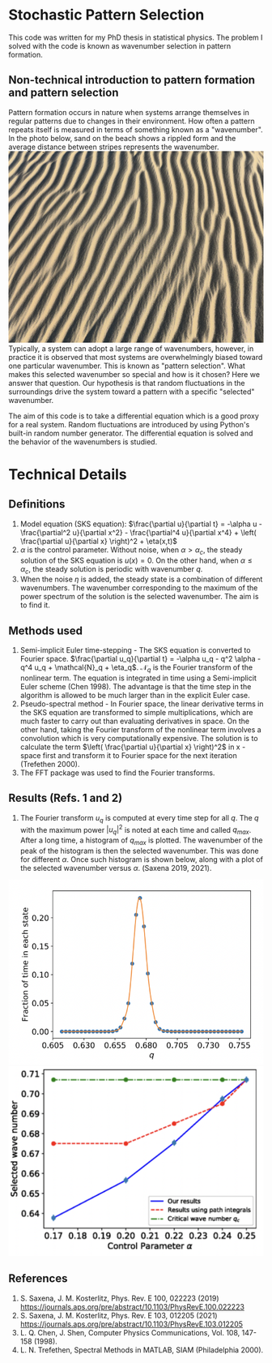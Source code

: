 # Stochastic Pattern Selection

This code was written for my PhD thesis in statistical physics. The problem I solved with the code is known as wavenumber selection in pattern formation.

## Non-technical introduction to pattern formation and pattern selection
Pattern formation occurs in nature when systems arrange themselves in regular patterns due to changes in their environment.
How often a pattern repeats itself is measured in terms of something known as a "wavenumber". In the photo below, sand on the beach shows a rippled form and the average distance between stripes represents the wavenumber. 
![dunes](dunes.jpg)
Typically, a system can adopt a large range of wavenumbers, however, in practice it is observed that most systems are overwhelmingly biased toward one particular wavenumber. This is known as "pattern selection". What makes this selected wavenumber so special and how is it chosen? Here we answer that question. Our hypothesis is that random fluctuations in the surroundings drive the system toward a pattern with a specific "selected" wavenumber.

The aim of this code is to take a differential equation which is a good proxy for a real system. Random fluctuations are introduced by using Python's built-in random number generator. The differential equation is solved and the behavior of the wavenumbers is studied.

# Technical Details
## Definitions
1. Model equation (SKS equation): $\frac{\partial u}{\partial t} = -\alpha u - \frac{\partial^2 u}{\partial x^2} - \frac{\partial^4 u}{\partial x^4} + \left( \frac{\partial u}{\partial x} \right)^2 + \eta(x,t)$
2. $\alpha$ is the control parameter. Without noise, when $\alpha > \alpha_c$, the steady solution of the SKS equation is $u(x)=0$. On the other hand, when $\alpha \leq \alpha_c$, the steady solution is periodic with wavenumber $q$. 
3. When the noise $\eta$ is added, the steady state is a combination of different wavenumbers. The wavenumber corresponding to the maximum of the power spectrum of the solution is the selected wavenumber. The aim is to find it.

## Methods used
1. Semi-implicit Euler time-stepping - The SKS equation is converted to Fourier space.
   $\frac{\partial u_q}{\partial t} = -\alpha u_q - q^2 \alpha - q^4 u_q + \mathcal{N}_q + \eta_q$.   $\mathcal{N}_q$ is the Fourier transform of the nonlinear term. The equation is integrated in time using a Semi-implicit Euler scheme (Chen 1998). The advantage is that the time step in the algorithm is allowed to be much larger than in the explicit Euler case.
2. Pseudo-spectral method - In Fourier space, the linear derivative terms in the SKS equation are transformed to simple multiplications, which are much faster to carry out than evaluating derivatives in space. On the other hand, taking the Fourier transform of the nonlinear term involves a convolution which is very computationally expensive. The solution is to calculate the term $\left( \frac{\partial u}{\partial x} \right)^2$ in x - space first and transform it to Fourier space for the next iteration (Trefethen 2000).
3. The FFT package was used to find the Fourier transforms.

## Results (Refs. 1 and 2)
1. The Fourier transform $u_q$ is computed at every time step for all $q$. The $q$ with the maximum power $|u_q|^2$ is noted at each time and called $q_{max}$. After a long time, a histogram of $q_{max}$ is plotted. The wavenumber of the peak of the histogram is then the selected wavenumber. This was done for different $\alpha$. Once such histogram is shown below, along with a plot of the selected wavenumber versus $\alpha$. (Saxena 2019, 2021).

![sks1](sks1.png)
![sks2](sks2.png)

## References
1. S. Saxena, J. M. Kosterlitz, Phys. Rev. E 100, 022223 (2019) https://journals.aps.org/pre/abstract/10.1103/PhysRevE.100.022223
2. S. Saxena, J. M. Kosterlitz, Phys. Rev. E 103, 012205 (2021) https://journals.aps.org/pre/abstract/10.1103/PhysRevE.103.012205
3. L. Q. Chen, J. Shen, Computer Physics Communications, Vol. 108, 147-158 (1998).
4. L. N. Trefethen, Spectral Methods in MATLAB, SIAM (Philadelphia 2000).
